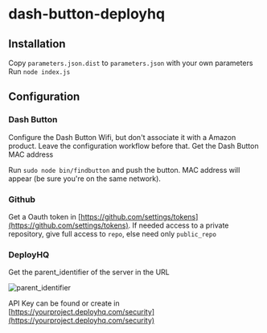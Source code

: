 # dash-button-deployhq

## Installation

Copy `parameters.json.dist` to `parameters.json` with your own parameters
Run `node index.js`

## Configuration

### Dash Button

Configure the Dash Button Wifi, but don't associate it with a Amazon product. Leave the configuration workflow before that.
Get the Dash Button MAC address 

Run `sudo node bin/findbutton` and push the button. MAC address will appear (be sure you're on the same network).

### Github

Get a Oauth token in [https://github.com/settings/tokens](https://github.com/settings/tokens). If needed access to a private repository, give full access to `repo`, else need only `public_repo`


### DeployHQ

Get the parent_identifier of the server in the URL 

![parent_identifier](https://i.imgur.com/CQKEXe2.png)

API Key can be found or create in [https://yourproject.deployhq.com/security](https://yourproject.deployhq.com/security)
